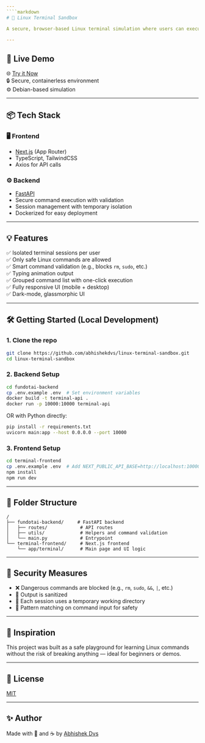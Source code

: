 ```yaml
---
````markdown
# 🧪 Linux Terminal Sandbox

A secure, browser-based Linux terminal simulation where users can execute safe commands in an isolated environment — built with **Next.js**, **FastAPI**, and **Docker**.

---
```


## 🚀 Live Demo

🌐 [Try it Now](https://terminalsandbox.pages.dev/)  
🔒 Secure, containerless environment  
⚙️ Debian-based simulation  

---

## 📦 Tech Stack

### 🖥 Frontend
- [Next.js](https://nextjs.org/) (App Router)
- TypeScript, TailwindCSS
- Axios for API calls

### ⚙️ Backend
- [FastAPI](https://fastapi.tiangolo.com/)
- Secure command execution with validation
- Session management with temporary isolation
- Dockerized for easy deployment

---

## 💡 Features

✅ Isolated terminal sessions per user  
✅ Only safe Linux commands are allowed  
✅ Smart command validation (e.g., blocks `rm`, `sudo`, etc.)  
✅ Typing animation output  
✅ Grouped command list with one-click execution  
✅ Fully responsive UI (mobile + desktop)  
✅ Dark-mode, glassmorphic UI

---

## 🛠️ Getting Started (Local Development)

### 1. Clone the repo
```bash
git clone https://github.com/abhishekdvs/linux-terminal-sandbox.git
cd linux-terminal-sandbox
````

### 2. Backend Setup

```bash
cd fundotai-backend
cp .env.example .env  # Set environment variables
docker build -t terminal-api .
docker run -p 10000:10000 terminal-api
```

OR with Python directly:

```bash
pip install -r requirements.txt
uvicorn main:app --host 0.0.0.0 --port 10000
```

### 3. Frontend Setup

```bash
cd terminal-frontend
cp .env.example .env  # Add NEXT_PUBLIC_API_BASE=http://localhost:10000
npm install
npm run dev
```

---

## 📂 Folder Structure

```
/
├── fundotai-backend/     # FastAPI backend
│   ├── routes/            # API routes
│   ├── utils/             # Helpers and command validation
│   └── main.py            # Entrypoint
└── terminal-frontend/     # Next.js frontend
    └── app/terminal/      # Main page and UI logic
```

---

## 🔐 Security Measures

* ❌ Dangerous commands are blocked (e.g., `rm`, `sudo`, `&&`, `|`, etc.)
* 🧼 Output is sanitized
* 🧊 Each session uses a temporary working directory
* 🧠 Pattern matching on command input for safety

---

## 🧠 Inspiration

This project was built as a safe playground for learning Linux commands without the risk of breaking anything — ideal for beginners or demos.

---

## 📜 License

[MIT](LICENSE)

---

## ✨ Author

Made with 🧠 and ☕ by [Abhishek Dvs](https://github.com/abhishekdvs)

```